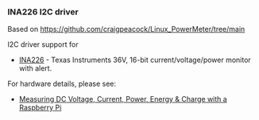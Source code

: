 ### INA226 I2C driver

Based on https://github.com/craigpeacock/Linux_PowerMeter/tree/main

I2C driver support for
* [INA226](https://www.ti.com/product/INA226) - Texas Instruments 36V, 16-bit current/voltage/power monitor with alert.

For hardware details, please see:
* [Measuring DC Voltage, Current, Power, Energy & Charge with a Raspberry Pi](https://www.beyondlogic.org/measuring-dc-voltage-current-power-energy-charge-with-a-raspberry-pi/)

